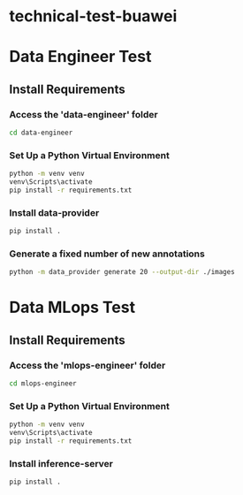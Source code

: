 # technical-test-buawei
# Data Engineer Test
## Install Requirements
### Access the 'data-engineer' folder
```bash
cd data-engineer
```
### Set Up a Python Virtual Environment
```bash
python -m venv venv
venv\Scripts\activate
pip install -r requirements.txt
```
### Install data-provider
```bash
pip install .
```
### Generate a fixed number of new annotations
```bash
python -m data_provider generate 20 --output-dir ./images
```
# Data MLops Test
## Install Requirements
### Access the 'mlops-engineer' folder
```bash
cd mlops-engineer
```
### Set Up a Python Virtual Environment
```bash
python -m venv venv
venv\Scripts\activate
pip install -r requirements.txt
```
### Install inference-server
```bash
pip install .
```






